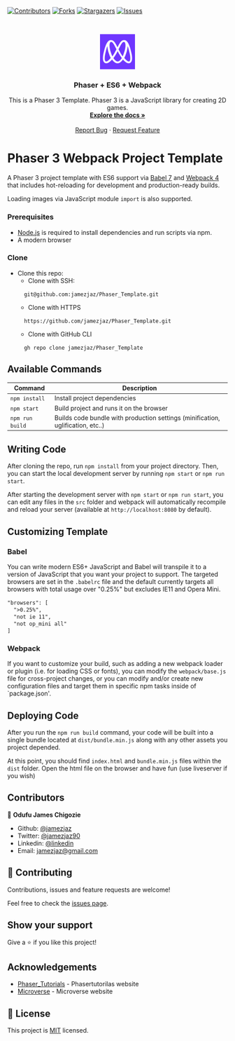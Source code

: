<!--
*** Thanks for checking out this README Template. If you have a suggestion that would
*** make this better, please fork the repo and create a pull request or simply open
*** an issue with the tag "enhancement".
*** Thanks again! Now go create something AMAZING! :D
-->

<!-- PROJECT SHIELDS -->
<!--
*** I'm using markdown "reference style" links for readability.
*** Reference links are enclosed in brackets [ ] instead of parentheses ( ).
*** See the bottom of this document for the declaration of the reference variables
*** for contributors-url, forks-url, etc. This is an optional, concise syntax you may use.
*** https://www.markdownguide.org/basic-syntax/#reference-style-links
-->
[![Contributors][contributors-shield]][contributors-url]
[![Forks][forks-shield]][forks-url]
[![Stargazers][stars-shield]][stars-url]
[![Issues][issues-shield]][issues-url]


<!-- PROJECT LOGO -->
<br />
<p align="center">
  <a href="https://github.com/jamezjaz/Phaser_Template">
    <img src="src/assets/readme/microverse.png" alt="Logo" width="80" height="80">
  </a>

  <h3 align="center">Phaser + ES6 + Webpack</h3>

  <p align="center">
    This is a Phaser 3 Template. Phaser 3 is a JavaScript library for creating 2D games.
    <br />
    <a href="https://github.com/jamezjaz/Phaser_Template"><strong>Explore the docs »</strong></a>
    <br />
    <br />
    <a href="https://github.com/jamezjaz/Phaser_Template/issues">Report Bug</a>
    ·
    <a href="https://github.com/jamezjaz/Phaser_Template/issues">Request Feature</a>
  </p>
</p>

# Phaser 3 Webpack Project Template

A Phaser 3 project template with ES6 support via [Babel 7](https://babeljs.io/) and [Webpack 4](https://webpack.js.org/)
that includes hot-reloading for development and production-ready builds.

Loading images via JavaScript module `import` is also supported.

### Prerequisites

 * [Node.js](https://nodejs.org/) is required to install dependencies and run scripts via npm.
 * A modern browser

### Clone
* Clone this repo:
  - Clone with SSH:
  ```
    git@github.com:jamezjaz/Phaser_Template.git
  ```
  - Clone with HTTPS
  ```
    https://github.com/jamezjaz/Phaser_Template.git
  ```
  - Clone with GitHub CLI
  ```
    gh repo clone jamezjaz/Phaser_Template

## Available Commands

| Command | Description |
|---------|-------------|
| `npm install` | Install project dependencies |
| `npm start` | Build project and runs it on the browser |
| `npm run build` | Builds code bundle with production settings (minification, uglification, etc..) |

## Writing Code

After cloning the repo, run `npm install` from your project directory. Then, you can start the local development
server by running `npm start` or `npm run start`.

After starting the development server with `npm start` or `npm run start`, you can edit any files in the `src` folder
and webpack will automatically recompile and reload your server (available at `http://localhost:8080`
by default).

## Customizing Template

### Babel
You can write modern ES6+ JavaScript and Babel will transpile it to a version of JavaScript that you
want your project to support. The targeted browsers are set in the `.babelrc` file and the default currently
targets all browsers with total usage over "0.25%" but excludes IE11 and Opera Mini.

  ```
  "browsers": [
    ">0.25%",
    "not ie 11",
    "not op_mini all"
  ]
  ```

### Webpack
If you want to customize your build, such as adding a new webpack loader or plugin (i.e. for loading CSS or fonts), you can
modify the `webpack/base.js` file for cross-project changes, or you can modify and/or create
new configuration files and target them in specific npm tasks inside of `package.json'.

## Deploying Code
After you run the `npm run build` command, your code will be built into a single bundle located at
`dist/bundle.min.js` along with any other assets you project depended.

At this point, you should find `index.html` and `bundle.min.js` files within the `dist` folder.
Open the html file on the browser and have fun (use liveserver if you wish)

<!-- CONTACT -->
## Contributors

👤 **Odufu James Chigozie**

- Github: [@jamezjaz](https://github.com/jamezjaz)
- Twitter: [@jamezjaz90](https://twitter.com/jamezjaz90)
- Linkedin: [@linkedin](https://www.linkedin.com/in/jamesgozieodufu/)
- Email: jamezjaz@gmail.com

## :handshake: Contributing

Contributions, issues and feature requests are welcome!

Feel free to check the [issues page](https://github.com/jamezjaz/Phaser_Template/issues).

## Show your support

Give a :star: if you like this project!


<!-- ACKNOWLEDGEMENTS -->
## Acknowledgements
* [Phaser_Tutorials](https://phasertutorials.com/) - Phasertutorilas website
* [Microverse](https://www.microverse.org/) - Microverse website


<!-- MARKDOWN LINKS & IMAGES -->
<!-- https://www.markdownguide.org/basic-syntax/#reference-style-links -->
[contributors-shield]: https://img.shields.io/github/contributors/jamezjaz/Phaser_Template.svg?style=flat-square
[contributors-url]: https://github.com/jamezjaz/Phaser_Template/graphs/contributors
[forks-shield]: https://img.shields.io/github/forks/jamezjaz/Phaser_Template.svg?style=flat-square
[forks-url]: https://github.com/jamezjaz/Phaser_Template/network/members
[stars-shield]: https://img.shields.io/github/stars/jamezjaz/Phaser_Template.svg?style=flat-square
[stars-url]: https://github.com/jamezjaz/Phaser_Template/stargazers
[issues-shield]: https://img.shields.io/github/issues/jamezjaz/Phaser_Template.svg?style=flat-square
[issues-url]: https://github.com/jamezjaz/Phaser_Template/issues

## 📝 License

This project is [MIT](https://opensource.org/licenses/MIT) licensed.